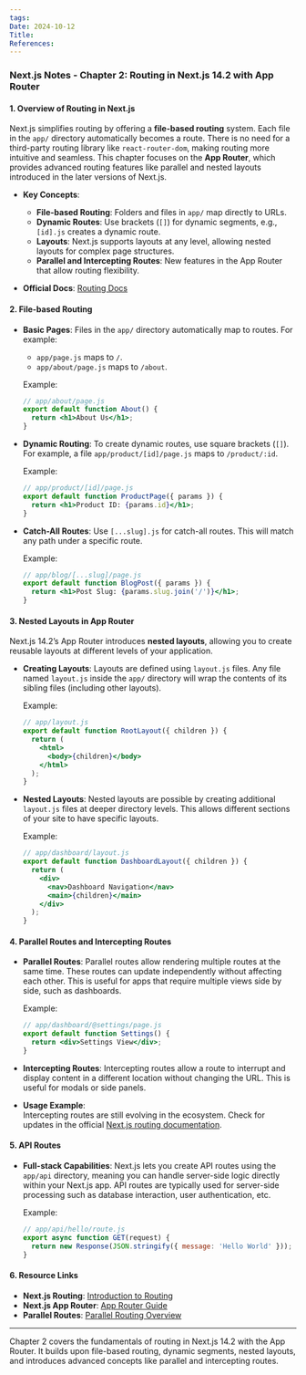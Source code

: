 ```yaml
---
tags: 
Date: 2024-10-12
Title: 
References:
---
```

### **Next.js Notes - Chapter 2: Routing in Next.js 14.2 with App Router**

#### **1. Overview of Routing in Next.js**
Next.js simplifies routing by offering a **file-based routing** system. Each file in the `app/` directory automatically becomes a route. There is no need for a third-party routing library like `react-router-dom`, making routing more intuitive and seamless. This chapter focuses on the **App Router**, which provides advanced routing features like parallel and nested layouts introduced in the later versions of Next.js.

- **Key Concepts**:
  - **File-based Routing**: Folders and files in `app/` map directly to URLs.
  - **Dynamic Routes**: Use brackets (`[]`) for dynamic segments, e.g., `[id].js` creates a dynamic route.
  - **Layouts**: Next.js supports layouts at any level, allowing nested layouts for complex page structures.
  - **Parallel and Intercepting Routes**: New features in the App Router that allow routing flexibility.

- **Official Docs**: [Routing Docs](https://nextjs.org/docs/routing/introduction)

#### **2. File-based Routing**
   - **Basic Pages**:
     Files in the `app/` directory automatically map to routes. For example:
     - `app/page.js` maps to `/`.
     - `app/about/page.js` maps to `/about`.
     
     Example:
     ```jsx
     // app/about/page.js
     export default function About() {
       return <h1>About Us</h1>;
     }
     ```
   
   - **Dynamic Routing**:
     To create dynamic routes, use square brackets (`[]`). For example, a file `app/product/[id]/page.js` maps to `/product/:id`.
     
     Example:
     ```jsx
     // app/product/[id]/page.js
     export default function ProductPage({ params }) {
       return <h1>Product ID: {params.id}</h1>;
     }
     ```
   
   - **Catch-All Routes**:
     Use `[...slug].js` for catch-all routes. This will match any path under a specific route.
     
     Example:
     ```jsx
     // app/blog/[...slug]/page.js
     export default function BlogPost({ params }) {
       return <h1>Post Slug: {params.slug.join('/')}</h1>;
     }
     ```

#### **3. Nested Layouts in App Router**
Next.js 14.2’s App Router introduces **nested layouts**, allowing you to create reusable layouts at different levels of your application.

   - **Creating Layouts**:
     Layouts are defined using `layout.js` files. Any file named `layout.js` inside the `app/` directory will wrap the contents of its sibling files (including other layouts).
     
     Example:
     ```jsx
     // app/layout.js
     export default function RootLayout({ children }) {
       return (
         <html>
           <body>{children}</body>
         </html>
       );
     }
     ```

   - **Nested Layouts**:
     Nested layouts are possible by creating additional `layout.js` files at deeper directory levels. This allows different sections of your site to have specific layouts.
     
     Example:
     ```jsx
     // app/dashboard/layout.js
     export default function DashboardLayout({ children }) {
       return (
         <div>
           <nav>Dashboard Navigation</nav>
           <main>{children}</main>
         </div>
       );
     }
     ```

#### **4. Parallel Routes and Intercepting Routes**
   - **Parallel Routes**:
     Parallel routes allow rendering multiple routes at the same time. These routes can update independently without affecting each other. This is useful for apps that require multiple views side by side, such as dashboards.
     
     Example:
     ```jsx
     // app/dashboard/@settings/page.js
     export default function Settings() {
       return <div>Settings View</div>;
     }
     ```

   - **Intercepting Routes**:
     Intercepting routes allow a route to interrupt and display content in a different location without changing the URL. This is useful for modals or side panels.

   - **Usage Example**:  
     Intercepting routes are still evolving in the ecosystem. Check for updates in the official [Next.js routing documentation](https://nextjs.org/docs/routing/introduction).

#### **5. API Routes**
   - **Full-stack Capabilities**:
     Next.js lets you create API routes using the `app/api` directory, meaning you can handle server-side logic directly within your Next.js app. API routes are typically used for server-side processing such as database interaction, user authentication, etc.
     
     Example:
     ```jsx
     // app/api/hello/route.js
     export async function GET(request) {
       return new Response(JSON.stringify({ message: 'Hello World' }));
     }
     ```

#### **6. Resource Links**
   - **Next.js Routing**: [Introduction to Routing](https://nextjs.org/docs/routing/introduction)  
   - **Next.js App Router**: [App Router Guide](https://nextjs.org/docs/app)  
   - **Parallel Routes**: [Parallel Routing Overview](https://nextjs.org/docs/app/building-your-application/routing/parallel-routes)

---
Chapter 2 covers the fundamentals of routing in Next.js 14.2 with the App Router. It builds upon file-based routing, dynamic segments, nested layouts, and introduces advanced concepts like parallel and intercepting routes.
